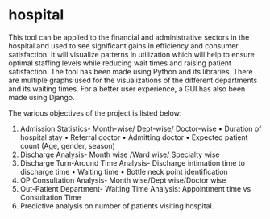 # hospital
This tool can be applied to the financial and administrative sectors in the hospital and used to see significant gains in efficiency and consumer satisfaction. It will visualize patterns in utilization which will help to ensure optimal staffing levels while reducing wait times and raising patient satisfaction. The tool has been made using Python and its libraries. There are multiple graphs used for the visualizations of the different departments and its waiting times. For a better user experience, a GUI has also been made using
Django.

The various objectives of the project is listed below:
1. Admission Statistics- Month-wise/ Dept-wise/ Doctor-wise
• Duration of hospital stay
• Referral doctor
• Admitting doctor
• Expected patient count (Age, gender, season)
2. Discharge Analysis- Month wise /Ward wise/ Specialty wise
3. Discharge Turn-Around Time Analysis- Discharge intimation time to
discharge time
• Waiting time
• Bottle neck point identification
4. OP Consultation Analysis- Month wise/Dept wise/Doctor wise
5. Out-Patient Department- Waiting Time Analysis: Appointment time
vs Consultation Time
6. Predictive analysis on number of patients visiting hospital.
 
